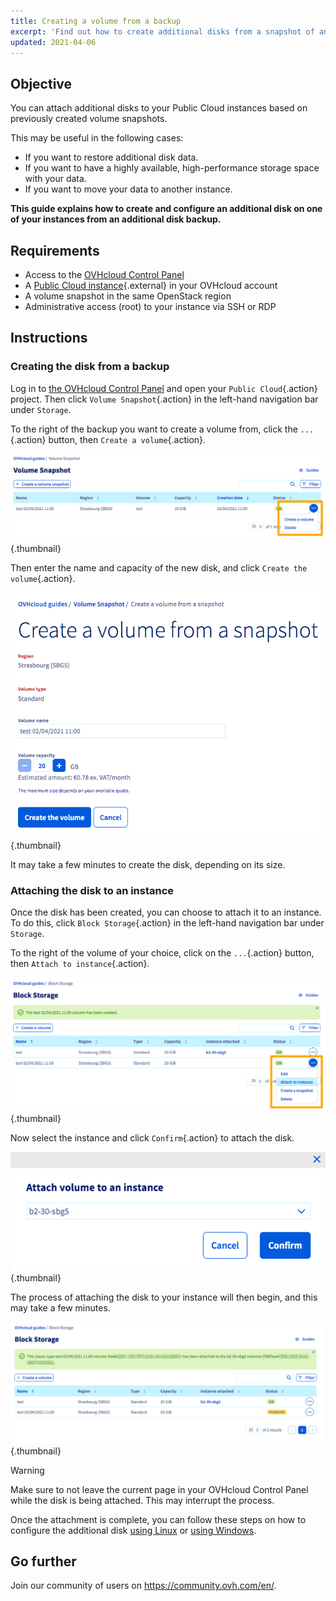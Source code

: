 ```yaml
---
title: Creating a volume from a backup
excerpt: 'Find out how to create additional disks from a snapshot of an additional disk'
updated: 2021-04-06
---
```


## Objective

You can attach additional disks to your Public Cloud instances based on previously created volume snapshots.

This may be useful in the following cases:

- If you want to restore additional disk data.
- If you want to have a highly available, high-performance storage space with your data.
- If you want to move your data to another instance.

**This guide explains how to create and configure an additional disk on one of your instances from an additional disk backup.**

## Requirements

- Access to the [OVHcloud Control Panel](https://www.ovh.com/auth/?action=gotomanager&from=https://www.ovh.ie/&ovhSubsidiary=ie)
- A [Public Cloud instance](https://www.ovhcloud.com/en-ie/public-cloud/){.external} in your OVHcloud account
- A volume snapshot in the same OpenStack region
- Administrative access (root) to your instance via SSH or RDP

## Instructions

### Creating the disk from a backup

Log in to [the OVHcloud Control Panel](https://www.ovh.com/auth/?action=gotomanager&from=https://www.ovh.ie/&ovhSubsidiary=ie) and open your `Public Cloud`{.action} project. Then click `Volume Snapshot`{.action} in the left-hand navigation bar under `Storage`.

To the right of the backup you want to create a volume from, click the `...`{.action} button, then `Create a volume`{.action}.

![create volume](images/volume01.png){.thumbnail}

Then enter the name and capacity of the new disk, and click `Create the volume`{.action}.

![create volume](images/volume02.png){.thumbnail}

It may take a few minutes to create the disk, depending on its size.

### Attaching the disk to an instance

Once the disk has been created, you can choose to attach it to an instance. To do this, click `Block Storage`{.action} in the left-hand navigation bar under `Storage`.

To the right of the volume of your choice, click on the `...`{.action} button, then `Attach to instance`{.action}.

![attaching volume](images/volume03.png){.thumbnail}

Now select the instance and click `Confirm`{.action} to attach the disk.

![attaching volume](images/volume04.png){.thumbnail}

The process of attaching the disk to your instance will then begin, and this may take a few minutes.

![attaching volume](images/volume05.png){.thumbnail}

> [!warning]
Make sure to not leave the current page in your OVHcloud Control Panel while the disk is being attached. This may interrupt the process.
>

Once the attachment is complete, you can follow these steps on how to configure the additional disk [using Linux](/pages/public_cloud/compute/create_and_configure_an_additional_disk_on_an_instance#using-linux) or [using Windows](/pages/public_cloud/compute/create_and_configure_an_additional_disk_on_an_instance#using-windows).

## Go further

Join our community of users on <https://community.ovh.com/en/>.

